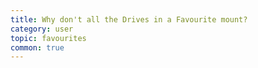 ```yaml
---
title: Why don't all the Drives in a Favourite mount?
category: user
topic: favourites
common: true
---
```

